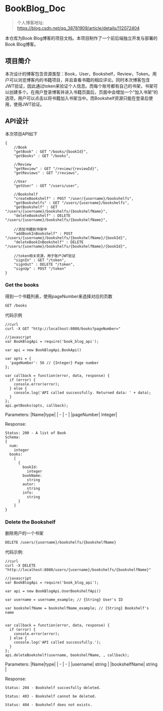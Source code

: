 # BookBlog_Doc
>个人博客地址: https://blog.csdn.net/qq_38781909/article/details/112072404

本仓库为Book Blog博客的项目文档。本项目制作了一个前后端独立开发与部署的Book Blog博客。

## 项目简介
本次设计的博客包含资源类型：Book，User，Bookshelf，Review，Token。用户可以浏览博客内的书籍项目，并且查看书籍的相应评论。同时本次博客包含JWT验证，因此通过token来验证个人信息。而每个账号都有自己的书架，书架可以创建多个。在用户登录博客并进入书籍页面后，页面中会增加一个“加入书架”的选项，用户可以点击以将书籍加入书架当中。而Bookshelf资源只能在登录后使用，使用JWT验证。

## API设计
本次项目API如下
```
{
    //Book
    "getBook" : GET "/books/{bookId}",
    "getBooks" : GET "/books",
    
    //Review
    "getReview" : GET "/review/{reviewId}",
    "getReviews" : GET "/reviews",

    //User
    "getUser" : GET "/users/user",

    //Bookshelf
    "createBookshelf" : POST "/user/{username}/bookshelfs",
    "getBookshelfs" : GET "/users/{username}/bookshelfs",
    "getBookshelf" : GET "/users/{username}/bookshelfs/{bookshelfName}",
    "deleteBookshelf" : DELETE "/users/{username}/bookshelfs/{bookshelfName}",

    //添加书籍到书架中
    "addBookInBookshelf" : POST "/users/{username}/bookshelfs/{bookshelfName}/{bookId}",
    "deleteBookInBookshelf" : DELETE "/users/{username}/bookshelfs/{bookshelfName}/{bookId}",

    //token相关资源，用于账户JWT验证
    "signIn" : GET "/token",
    "signOut" : DELETE "/token",
    "signUp" : POST "/token"
}
```
### Get the books
得到一个书籍列表，使用pageNumber来选择对应的页数
```
GET /books
```
代码示例
```
//curl
curl -X GET "http://localhost:8080/books?pageNumber="

//javascript
var BookBlogApi = require('book_blog_api');

var api = new BookBlogApi.BookApi()

var opts = { 
  'pageNumber': 56 // {Integer} Page number
};

var callback = function(error, data, response) {
  if (error) {
    console.error(error);
  } else {
    console.log('API called successfully. Returned data: ' + data);
  }
};
api.getBooks(opts, callback);
```
Parameters:
|Name|type|
| - | - |
|pageNumber| Integer|

Response:
```
Status: 200 - A list of Book
Schema:
{
  num:	
    integer
  books:	
    [
      {
        bookId:	
          integer
        bookName:	
          string
        autor:	
          string
        info:	
          string
      }
    ]
}
```
### Delete the Bookshelf
删除用户的一个书架
```
DELETE /users/{username}/bookshelfs/{bookshelfName}
```
代码示例:
```
//curl
curl -X DELETE "http://localhost:8080/users/{username}/bookshelfs/{bookshelfName}"

//javascript
var BookBlogApi = require('book_blog_api');

var api = new BookBlogApi.UserBookshelfApi()

var username = username_example; // {String} User's ID

var bookshelfName = bookshelfName_example; // {String} Bookshelf's name


var callback = function(error, data, response) {
  if (error) {
    console.error(error);
  } else {
    console.log('API called successfully.');
  }
};
api.deleteBookshelf(username, bookshelfName, , callback);
```
Parameters:
|Name|type|
| - | - |
|username| string |
|bookshelfName| string |

Response:
```
Status: 204 - Bookshelf succesfully deleted.

Status: 403 - Bookshelf cannot be deleted.

Status: 404 - Bookshelf does not exists.
```
